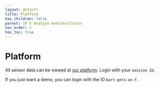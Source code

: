 ```yaml
---
layout: default
title: Platform
has_children: false
parent: SP 5 Analyse meetresultaten
nav_order: 1
has_toc: true
---
```


# Platform

All sensor data can be viewed at [our platform](https://dramco.be/projects/iwast/platform).
Login with your `session ID`. 

If you just want a demo, you can login with the ID `bart-gets-an-f`. 



